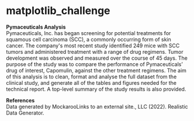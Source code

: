 # matplotlib_challenge

**Pymaceuticals Analysis** <br>
Pymaceuticals, Inc. has began screening for potential treatments for squamous cell carcinoma (SCC), a commonly occurring form of skin cancer. The company's most recent study identified 249 mice with SCC tumors and administered treatment with a range of drug regimens. Tumor development was observed and measured over the course of 45 days. The purpose of the study was to compare the performance of Pymaceuticals’ drug of interest, Capomulin, against the other treatment regimens. The aim of this analysis is to clean, format and analyse the full dataset from the clinical study, and generate all of the tables and figures needed for the technical report. A top-level summary of the study results is also provided.

**References** <br>
Data generated by MockarooLinks to an external site., LLC (2022). Realistic Data Generator.
